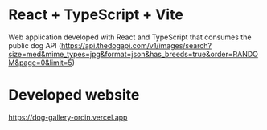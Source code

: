 # React + TypeScript + Vite

Web application developed with React and TypeScript that consumes the public dog API
(https://api.thedogapi.com/v1/images/search?size=med&mime_types=jpg&format=json&has_breeds=true&order=RANDOM&page=0&limit=5)

# Developed website

https://dog-gallery-orcin.vercel.app